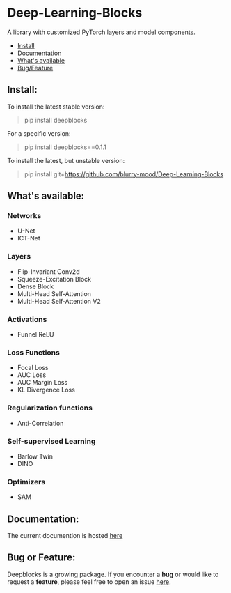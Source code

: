 # Deep-Learning-Blocks
A library with customized PyTorch layers and model components.

- [Install](README.md#install)
- [Documentation](README.md#documentation)
- [What's available](README.md#whats-available)
- [Bug/Feature](README.md#bug-or-feature)

## Install:
To install the latest stable version:
> pip install deepblocks

For a specific version:
> pip install deepblocks==0.1.1

To install the latest, but unstable version:
> pip install git+https://github.com/blurry-mood/Deep-Learning-Blocks

## What's available:
### **Networks**
* U-Net
* ICT-Net

### **Layers**
* Flip-Invariant Conv2d
* Squeeze-Excitation Block
* Dense Block
* Multi-Head Self-Attention
* Multi-Head Self-Attention V2

### **Activations**
* Funnel ReLU

### **Loss Functions**
* Focal Loss
* AUC Loss
* AUC Margin Loss
* KL Divergence Loss
  
### **Regularization functions**
* Anti-Correlation

### **Self-supervised Learning**
* Barlow Twin
* DINO

### **Optimizers**
* SAM


## Documentation:
The current documention is hosted 
[here](https://blurry-mood.github.io/Deep-Learning-Blocks/)

## Bug or Feature:
Deepblocks is a growing package. If you encounter a **bug** or would like to request a **feature**, please feel free to open an issue [here](https://github.com/blurry-mood/Deep-Learning-Blocks/issues).
